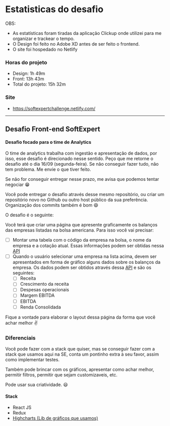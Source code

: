 # Estatisticas do desafio

OBS:

- As estatísticas foram tiradas da aplicação Clickup onde utilizei para me organizar e trackear o tempo.
- O Design foi feito no Adobe XD antes de ser feito o frontend.
- O site foi hospedado no Netlify

### Horas do projeto

- Design: 1h 49m
- Front: 13h 43m
- Total do projeto: 15h 32m

### Site

- https://softexpertchallenge.netlify.com/

---

## Desafio Front-end SoftExpert

#### Desafio focado para o time de Analytics

O time de analytics trabalha com ingestão e apresentação de dados, por isso, esse desafio é direcionado nesse sentido.
Peço que me retorne o desafio até o dia 16/09 (segunda-feira). Se não conseguir fazer tudo, não tem problema. Me envie o que tiver feito.

Se não for conseguir entregar nesse prazo, me avisa que podemos tentar negociar :grin:

Você pode entregar o desafio através desse mesmo repositório, ou criar um repositório novo no Github ou outro host público da sua preferência. Organização dos commits também é bom :smile:

O desafio é o seguinte:

Você terá que criar uma página que apresente graficamente os balanços das empresas listadas na bolsa americana.
Para isso você vai precisar:

- [ ] Montar uma tabela com o código da empresa na bolsa, o nome da empresa e a cotação atual. Essas informações podem ser obtidas nessa [API](https://financialmodelingprep.com/developer/docs/#Symbols-List)
- [ ] Quando o usuário selecionar uma empresa na lista acima, devem ser apresentados em forma de gráfico alguns dados sobre os balanços da empresa. Os dados podem ser obtidos através dessa [API](https://financialmodelingprep.com/developer/docs/#Company-Financial-Statements) e são os seguintes:
  - [ ] Receita
  - [ ] Crescimento da receita
  - [ ] Despesas operacionais
  - [ ] Margem EBITDA
  - [ ] EBITDA
  - [ ] Renda Consolidada

Fique a vontade para elaborar o layout dessa página da forma que você achar melhor :v:

### Diferenciais

Você pode fazer com a stack que quiser, mas se conseguir fazer com a stack que usamos aqui na SE, conta um pontinho extra à seu favor, assim como implementar testes.

Também pode brincar com os gráficos, apresentar como achar melhor, permitir filtros, permitir que sejam customizaveis, etc.

Pode usar sua criatividade. :smiley:

#### Stack

- React JS
- Redux
- [Highcharts (Lib de gráficos que usamos)](https://www.highcharts.com 'Highcharts')
